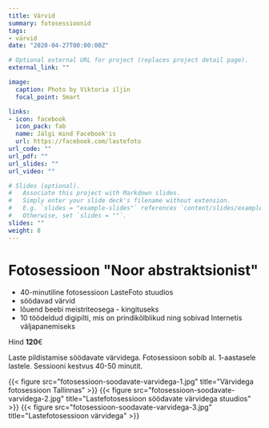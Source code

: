 ```yaml
---
title: Värvid
summary: fotosessioonid
tags:
- värvid
date: "2020-04-27T00:00:00Z"

# Optional external URL for project (replaces project detail page).
external_link: ""

image:
  caption: Photo by Viktoria iljin
  focal_point: Smart

links:
- icon: facebook
  icon_pack: fab
  name: Jälgi mind Facebook'is
  url: https://facebook.com/lastefoto
url_code: ""
url_pdf: ""
url_slides: ""
url_video: ""

# Slides (optional).
#   Associate this project with Markdown slides.
#   Simply enter your slide deck's filename without extension.
#   E.g. `slides = "example-slides"` references `content/slides/example-slides.md`.
#   Otherwise, set `slides = ""`.
slides: ""
weight: 8
---
```


# Fotosessioon "Noor abstraktsionist" 

* 40-minutiline fotosessioon LasteFoto stuudios 
* söödavad värvid 
* lõuend beebi meistriteosega - kingituseks 
* 10 töödeldud digipilti, mis on prindikõlblikud ning sobivad Internetis väljapanemiseks 

Hind **120**€

Laste pildistamise söödavate värvidega. Fotosessioon sobib al. 1-aastasele lastele. Sessiooni kestvus 40-50 minutit. 

{{< figure src="fotosessioon-soodavate-varvidega-1.jpg" title="Värvidega fotosessioon Tallinnas" >}}
{{< figure src="fotosessioon-soodavate-varvidega-2.jpg" title="Lastefotosessioon söödavate värvidega stuudios" >}}
{{< figure src="fotosessioon-soodavate-varvidega-3.jpg" title="Lastefotosessioon värvidega" >}}